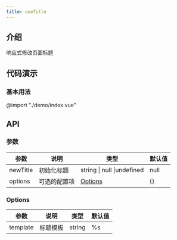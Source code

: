 ```yaml
---
title: useTitle
---
```


## 介绍
响应式修改页面标题

## 代码演示

### 基本用法
@import "./demo/index.vue"


## API


### 参数

| 参数       | 说明     | 类型      | 默认值   |
|----------|--------|---------|-------|
| newTitle | 初始化标题  | string \| null \|undefined |null|
| options | 可选的配置项 | [Options](#Options)| {}    |

### Options

| 参数 | 说明             | 类型 | 默认值 |
| --- |-----------------| -- | --- |
| template | 标题模板     | string | %s |
